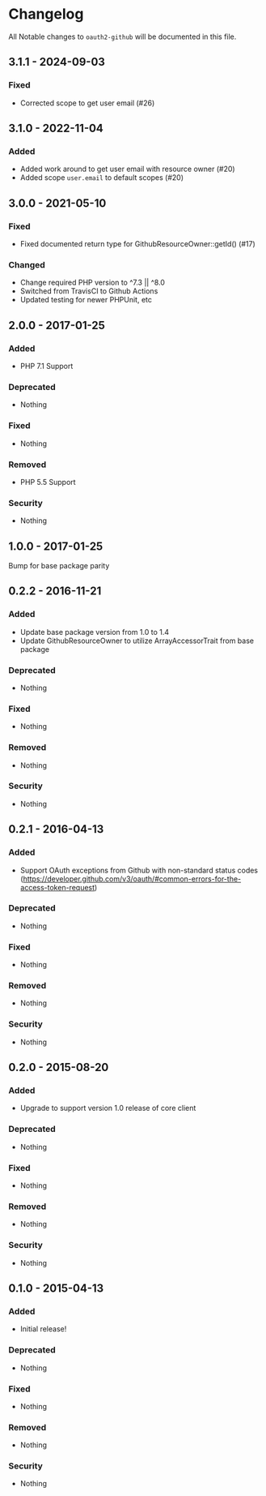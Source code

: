 # Changelog

All Notable changes to `oauth2-github` will be documented in this file.

## 3.1.1 - 2024-09-03

### Fixed

- Corrected scope to get user email (#26)

## 3.1.0 - 2022-11-04

### Added

- Added work around to get user email with resource owner (#20)
- Added scope `user.email` to default scopes (#20)

## 3.0.0 - 2021-05-10

### Fixed

- Fixed documented return type for GithubResourceOwner::getId() (#17)

### Changed

- Change required PHP version to ^7.3 || ^8.0
- Switched from TravisCI to Github Actions
- Updated testing for newer PHPUnit, etc

## 2.0.0 - 2017-01-25

### Added
- PHP 7.1 Support

### Deprecated
- Nothing

### Fixed
- Nothing

### Removed
- PHP 5.5 Support

### Security
- Nothing

## 1.0.0 - 2017-01-25

Bump for base package parity

## 0.2.2 - 2016-11-21

### Added
- Update base package version from 1.0 to 1.4
- Update GithubResourceOwner to utilize ArrayAccessorTrait from base package

### Deprecated
- Nothing

### Fixed
- Nothing

### Removed
- Nothing

### Security
- Nothing

## 0.2.1 - 2016-04-13

### Added
- Support OAuth exceptions from Github with non-standard status codes (https://developer.github.com/v3/oauth/#common-errors-for-the-access-token-request)

### Deprecated
- Nothing

### Fixed
- Nothing

### Removed
- Nothing

### Security
- Nothing

## 0.2.0 - 2015-08-20

### Added
- Upgrade to support version 1.0 release of core client

### Deprecated
- Nothing

### Fixed
- Nothing

### Removed
- Nothing

### Security
- Nothing

## 0.1.0 - 2015-04-13

### Added
- Initial release!

### Deprecated
- Nothing

### Fixed
- Nothing

### Removed
- Nothing

### Security
- Nothing
